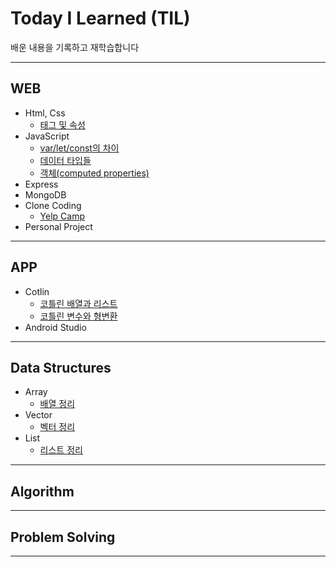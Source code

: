 # Today I Learned (TIL)
배운 내용을 기록하고 재학습합니다

--------------------

## WEB
+ Html, Css
  + [태그 및 속성](https://doompa.tistory.com/170)
+ JavaScript
  + [var/let/const의 차이](https://doompa.tistory.com/288)
  + [데이터 타입들](https://doompa.tistory.com/290)
  + [객체(computed properties)](https://doompa.tistory.com/291)
+ Express
+ MongoDB
+ Clone Coding
  + [Yelp Camp](https://github.com/fkthfvk112/YelpCamp/tree/main)
+ Personal Project
---------------------
## APP
+ Cotlin
  + [코틀린 배열과 리스트](https://doompa.tistory.com/267?category=1018988)
  + [코틀린 변수와 형변환](https://doompa.tistory.com/266)
+ Android Studio

------------------------
## Data Structures
+ Array
  + [배열 정리](https://doompa.tistory.com/283?category=979915)
+ Vector
  + [벡터 정리](https://doompa.tistory.com/286?category=979915)
+ List
  + [리스트 정리](https://doompa.tistory.com/287)
------------------------
## Algorithm 
------------------------
## Problem Solving
-----------------------
